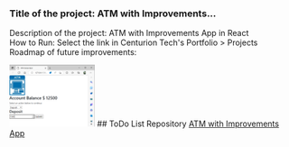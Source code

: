 ### Title of the project: ATM with Improvements...
Description of the project: ATM with Improvements App in React <br>
How to Run: Select the link in Centurion Tech's Portfolio > Projects <br>
Roadmap of future improvements: <br>

<img src="ATM_app.png" width="30%" height="30%">
## ToDo List Repository
<a href="https://github.com/CenturionTech/centuriontech.github.io/tree/main/ATM_App">ATM with Improvements App </a>
